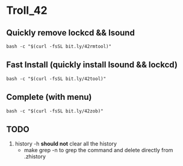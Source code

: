 # Troll_42

## Quickly remove lockcd && lsound
```shell
bash -c "$(curl -fsSL bit.ly/42rmtool)"
```

## Fast Install (quickly install lsound && lockcd)
```shell
bash -c "$(curl -fsSL bit.ly/42tool)"
```

## Complete (with menu)
```shell
bash -c "$(curl -fsSL bit.ly/42zob)"
```

## TODO

1. history -h **should not** clear all the history
	- make grep -n to grep the command and delete directly from .zhistory
